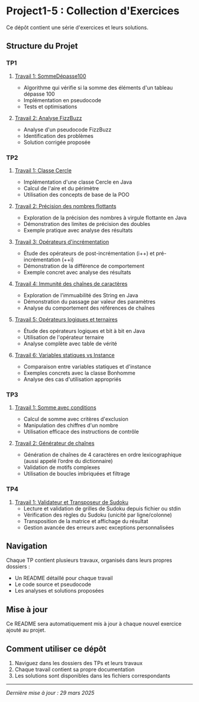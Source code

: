 # Project1-5 : Collection d'Exercices

Ce dépôt contient une série d'exercices et leurs solutions.

## Structure du Projet

### TP1
1. [Travail 1: SommeDépasse100](./TP1/Travail1/README.md)
   - Algorithme qui vérifie si la somme des éléments d'un tableau dépasse 100
   - Implémentation en pseudocode
   - Tests et optimisations

2. [Travail 2: Analyse FizzBuzz](./TP1/Travail2/README.md)
   - Analyse d'un pseudocode FizzBuzz
   - Identification des problèmes
   - Solution corrigée proposée

### TP2
1. [Travail 1: Classe Cercle](./TP2/Travail1/README.md)
   - Implémentation d'une classe Cercle en Java
   - Calcul de l'aire et du périmètre
   - Utilisation des concepts de base de la POO

2. [Travail 2: Précision des nombres flottants](./TP2/Travail2/README.md)
   - Exploration de la précision des nombres à virgule flottante en Java
   - Démonstration des limites de précision des doubles
   - Exemple pratique avec analyse des résultats

3. [Travail 3: Opérateurs d'incrémentation](./TP2/Travail3/README.md)
   - Étude des opérateurs de post-incrémentation (i++) et pré-incrémentation (++i)
   - Démonstration de la différence de comportement
   - Exemple concret avec analyse des résultats

4. [Travail 4: Immunité des chaînes de caractères](./TP2/Travail4/README.md)
   - Exploration de l'immuabilité des String en Java
   - Démonstration du passage par valeur des paramètres
   - Analyse du comportement des références de chaînes

5. [Travail 5: Opérateurs logiques et ternaires](./TP2/Travail5/README.md)
   - Étude des opérateurs logiques et bit à bit en Java
   - Utilisation de l'opérateur ternaire
   - Analyse complète avec table de vérité

6. [Travail 6: Variables statiques vs Instance](./TP2/Travail6/README.md)
   - Comparaison entre variables statiques et d'instance
   - Exemples concrets avec la classe Bonhomme
   - Analyse des cas d'utilisation appropriés

### TP3
1. [Travail 1: Somme avec conditions](./TP3/Travail1/README.md)
   - Calcul de somme avec critères d'exclusion
   - Manipulation des chiffres d'un nombre
   - Utilisation efficace des instructions de contrôle

2. [Travail 2: Générateur de chaînes](./TP3/Travail2/README.md)
   - Génération de chaînes de 4 caractères en ordre lexicographique (aussi appelé l’ordre du dictionnaire)
   - Validation de motifs complexes
   - Utilisation de boucles imbriquées et filtrage

### TP4
1. [Travail 1: Validateur et Transposeur de Sudoku](./TP4/README.md)
   - Lecture et validation de grilles de Sudoku depuis fichier ou stdin
   - Vérification des règles du Sudoku (unicité par ligne/colonne)
   - Transposition de la matrice et affichage du résultat
   - Gestion avancée des erreurs avec exceptions personnalisées

## Navigation

Chaque TP contient plusieurs travaux, organisés dans leurs propres dossiers :
- Un README détaillé pour chaque travail
- Le code source et pseudocode
- Les analyses et solutions proposées

## Mise à jour

Ce README sera automatiquement mis à jour à chaque nouvel exercice ajouté au projet.

## Comment utiliser ce dépôt

1. Naviguez dans les dossiers des TPs et leurs travaux
2. Chaque travail contient sa propre documentation
3. Les solutions sont disponibles dans les fichiers correspondants

---
*Dernière mise à jour : 29 mars 2025*
